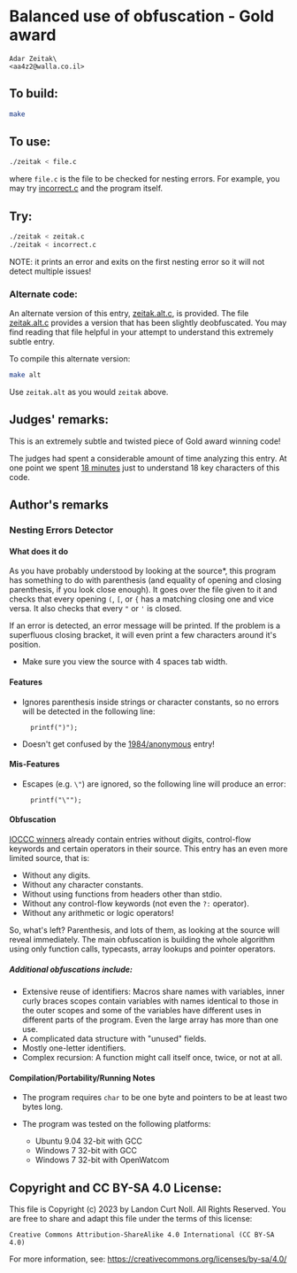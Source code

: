 # Balanced use of obfuscation - Gold award

    Adar Zeitak\
    <aa4z2@walla.co.il>

## To build:

```sh
make
```

## To use:

```sh
./zeitak < file.c
```

where `file.c` is the file to be checked for nesting errors. For example, you may
try [incorrect.c](incorrect.c) and the program itself.

## Try:

```sh
./zeitak < zeitak.c
./zeitak < incorrect.c
```

NOTE: it prints an error and exits on the first nesting error so it will not
detect multiple issues!

### Alternate code:

An alternate version of this entry, [zeitak.alt.c](zeitak.alt.c), is provided.
The file [zeitak.alt.c](zeitak.alt.c) provides a version that has been slightly
deobfuscated.  You may find reading that file helpful in your attempt
to understand this extremely subtle entry.

To compile this alternate version:

```sh
make alt
```

Use `zeitak.alt` as you would `zeitak` above.

## Judges' remarks:

This is an extremely subtle and twisted piece of Gold award winning code!

The judges had spent a considerable amount of time analyzing this entry.
At one point we spent
[18
minutes](https://web.archive.org/web/20130925190722/https://twitter.com/ioccc/status/252162898800033792)
just to understand 18 key characters of this code.

## Author's remarks

### Nesting Errors Detector

#### What does it do

As you have probably understood by looking at the source\*, this program has
something to do with parenthesis (and equality of opening and closing
parenthesis, if you look close enough). It goes over the file given to it and
checks that every opening `(`, `[`, or `{` has a matching closing one and
vice versa. It also checks that every `"` or `'` is closed.

If an error is detected, an error message will be printed. If the problem
is a superfluous closing bracket, it will even print a few characters
around it's position.

* Make sure you view the source with 4 spaces tab width.

#### Features

* Ignores parenthesis inside strings or character constants, so no errors
  will be detected in the following line:

        printf(")");

* Doesn't get confused by the [1984/anonymous](/1984/anonymous/anonymous.c) entry!

#### Mis-Features

* Escapes (e.g. `\"`) are ignored, so the following line will produce
  an error:

        printf("\"");

#### Obfuscation

[IOCCC winners](/years.html) already contain entries without digits, control-flow
keywords and certain operators in their source. This entry has an
even more limited source, that is:

* Without any digits.
* Without any character constants.
* Without using functions from headers other than stdio.
* Without any control-flow keywords (not even the `?:` operator).
* Without any arithmetic or logic operators!

So, what's left? Parenthesis, and lots of them, as looking at the source will
reveal immediately. The main obfuscation is building the whole algorithm using
only function calls, typecasts, array lookups and pointer operators.

##### Additional obfuscations include:

* Extensive reuse of identifiers: Macros share names with variables, inner
  curly braces scopes contain variables with names identical to those in the
  outer scopes and some of the variables have different uses in different
  parts of the program. Even the large array has more than one use.
* A complicated data structure with "unused" fields.
* Mostly one-letter identifiers.
* Complex recursion: A function might call itself once, twice, or not at all.

#### Compilation/Portability/Running Notes

* The program requires `char` to be one byte and pointers to be
  at least two bytes long.

* The program was tested on the following platforms:
	- Ubuntu 9.04 32-bit with GCC
	- Windows 7 32-bit with GCC
	- Windows 7 32-bit with OpenWatcom

## Copyright and CC BY-SA 4.0 License:

This file is Copyright (c) 2023 by Landon Curt Noll.  All Rights Reserved.
You are free to share and adapt this file under the terms of this license:

    Creative Commons Attribution-ShareAlike 4.0 International (CC BY-SA 4.0)

For more information, see: https://creativecommons.org/licenses/by-sa/4.0/
